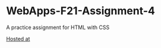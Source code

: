 # WebApps-F21-Assignment-4
A practice assignment for HTML with CSS



[Hosted at](https://44-563-webapps-f21.github.io/webapps-f21-assignment-4-pragnareddy79/play.html)